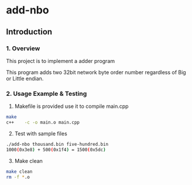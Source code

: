 # add-nbo

## Introduction

### 1. Overview

This project is to implement a adder program

This program adds two 32bit network byte order number regardless of Big or Little endian.

### 2. Usage Example & Testing

1. Makefile is provided use it to compile main.cpp

```bash
make
c++    -c -o main.o main.cpp
```

2. Test with sample files

```bash
./add-nbo thousand.bin five-hundred.bin
1000(0x3e8) + 500(0x1f4) = 1500(0x5dc)
```

3. Make clean

```bash
make clean
rm -f *.o
```

